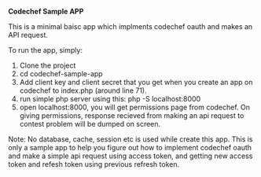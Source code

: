 **Codechef Sample APP**

This is a minimal baisc app which implments codechef oauth and makes an API request. 

To run the app, simply:
1. Clone the project
2. cd codechef-sample-app
3. Add client key and client secret that you get when you create an app on codechef to index.php (around line 71).
4. run simple php server using this: php -S localhost:8000
5. open localhost:8000, you will get permissions page from codechef. On giving permissions, response recieved from making an api request to contest problem will be dumped on screen.

Note: No database, cache, session etc is used while create this app. This is only a sample app to help you figure out how to implement codechef oauth and make a simple api request using access token, and getting new access token and refesh token using previous refresh token.
